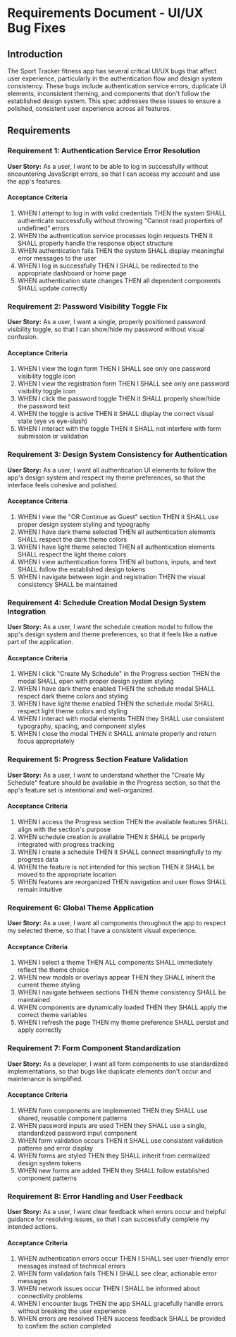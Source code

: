 # Requirements Document - UI/UX Bug Fixes

## Introduction

The Sport Tracker fitness app has several critical UI/UX bugs that affect user experience, particularly in the authentication flow and design system consistency. These bugs include authentication service errors, duplicate UI elements, inconsistent theming, and components that don't follow the established design system. This spec addresses these issues to ensure a polished, consistent user experience across all features.

## Requirements

### Requirement 1: Authentication Service Error Resolution

**User Story:** As a user, I want to be able to log in successfully without encountering JavaScript errors, so that I can access my account and use the app's features.

#### Acceptance Criteria

1. WHEN I attempt to log in with valid credentials THEN the system SHALL authenticate successfully without throwing "Cannot read properties of undefined" errors
2. WHEN the authentication service processes login requests THEN it SHALL properly handle the response object structure
3. WHEN authentication fails THEN the system SHALL display meaningful error messages to the user
4. WHEN I log in successfully THEN I SHALL be redirected to the appropriate dashboard or home page
5. WHEN authentication state changes THEN all dependent components SHALL update correctly

### Requirement 2: Password Visibility Toggle Fix

**User Story:** As a user, I want a single, properly positioned password visibility toggle, so that I can show/hide my password without visual confusion.

#### Acceptance Criteria

1. WHEN I view the login form THEN I SHALL see only one password visibility toggle icon
2. WHEN I view the registration form THEN I SHALL see only one password visibility toggle icon
3. WHEN I click the password toggle THEN it SHALL properly show/hide the password text
4. WHEN the toggle is active THEN it SHALL display the correct visual state (eye vs eye-slash)
5. WHEN I interact with the toggle THEN it SHALL not interfere with form submission or validation

### Requirement 3: Design System Consistency for Authentication

**User Story:** As a user, I want all authentication UI elements to follow the app's design system and respect my theme preferences, so that the interface feels cohesive and polished.

#### Acceptance Criteria

1. WHEN I view the "OR Continue as Guest" section THEN it SHALL use proper design system styling and typography
2. WHEN I have dark theme selected THEN all authentication elements SHALL respect the dark theme colors
3. WHEN I have light theme selected THEN all authentication elements SHALL respect the light theme colors
4. WHEN I view authentication forms THEN all buttons, inputs, and text SHALL follow the established design tokens
5. WHEN I navigate between login and registration THEN the visual consistency SHALL be maintained

### Requirement 4: Schedule Creation Modal Design System Integration

**User Story:** As a user, I want the schedule creation modal to follow the app's design system and theme preferences, so that it feels like a native part of the application.

#### Acceptance Criteria

1. WHEN I click "Create My Schedule" in the Progress section THEN the modal SHALL open with proper design system styling
2. WHEN I have dark theme enabled THEN the schedule modal SHALL respect dark theme colors and styling
3. WHEN I have light theme enabled THEN the schedule modal SHALL respect light theme colors and styling
4. WHEN I interact with modal elements THEN they SHALL use consistent typography, spacing, and component styles
5. WHEN I close the modal THEN it SHALL animate properly and return focus appropriately

### Requirement 5: Progress Section Feature Validation

**User Story:** As a user, I want to understand whether the "Create My Schedule" feature should be available in the Progress section, so that the app's feature set is intentional and well-organized.

#### Acceptance Criteria

1. WHEN I access the Progress section THEN the available features SHALL align with the section's purpose
2. WHEN schedule creation is available THEN it SHALL be properly integrated with progress tracking
3. WHEN I create a schedule THEN it SHALL connect meaningfully to my progress data
4. WHEN the feature is not intended for this section THEN it SHALL be moved to the appropriate location
5. WHEN features are reorganized THEN navigation and user flows SHALL remain intuitive

### Requirement 6: Global Theme Application

**User Story:** As a user, I want all components throughout the app to respect my selected theme, so that I have a consistent visual experience.

#### Acceptance Criteria

1. WHEN I select a theme THEN ALL components SHALL immediately reflect the theme choice
2. WHEN new modals or overlays appear THEN they SHALL inherit the current theme styling
3. WHEN I navigate between sections THEN theme consistency SHALL be maintained
4. WHEN components are dynamically loaded THEN they SHALL apply the correct theme variables
5. WHEN I refresh the page THEN my theme preference SHALL persist and apply correctly

### Requirement 7: Form Component Standardization

**User Story:** As a developer, I want all form components to use standardized implementations, so that bugs like duplicate elements don't occur and maintenance is simplified.

#### Acceptance Criteria

1. WHEN form components are implemented THEN they SHALL use shared, reusable component patterns
2. WHEN password inputs are used THEN they SHALL use a single, standardized password input component
3. WHEN form validation occurs THEN it SHALL use consistent validation patterns and error display
4. WHEN forms are styled THEN they SHALL inherit from centralized design system tokens
5. WHEN new forms are added THEN they SHALL follow established component patterns

### Requirement 8: Error Handling and User Feedback

**User Story:** As a user, I want clear feedback when errors occur and helpful guidance for resolving issues, so that I can successfully complete my intended actions.

#### Acceptance Criteria

1. WHEN authentication errors occur THEN I SHALL see user-friendly error messages instead of technical errors
2. WHEN form validation fails THEN I SHALL see clear, actionable error messages
3. WHEN network issues occur THEN I SHALL be informed about connectivity problems
4. WHEN I encounter bugs THEN the app SHALL gracefully handle errors without breaking the user experience
5. WHEN errors are resolved THEN success feedback SHALL be provided to confirm the action completed